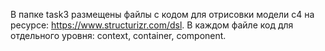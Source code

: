 В папке task3 размещены файлы с кодом для отрисовки модели с4 на ресурсе: https://www.structurizr.com/dsl. В каждом файле код для отдельного уровня: context, container, component.
